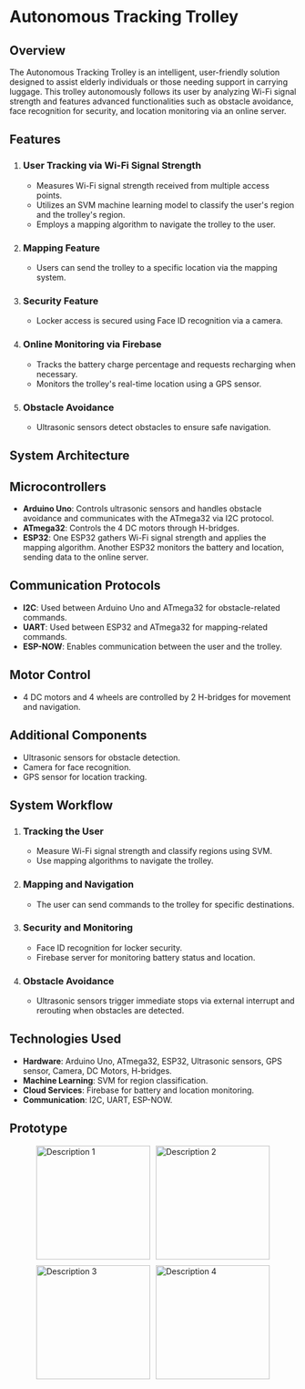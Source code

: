 # Autonomous Tracking Trolley
## Overview
The Autonomous Tracking Trolley is an intelligent, user-friendly solution designed to assist elderly individuals or those needing support in carrying luggage. This trolley autonomously follows its user by analyzing Wi-Fi signal strength and features advanced functionalities such as obstacle avoidance, face recognition for security, and location monitoring via an online server.

## Features
1. ### User Tracking via Wi-Fi Signal Strength
    * Measures Wi-Fi signal strength received from multiple access points.
    * Utilizes an SVM machine learning model to classify the user's region and the trolley's region.
    * Employs a mapping algorithm to navigate the trolley to the user.
2. ### Mapping Feature
    * Users can send the trolley to a specific location via the mapping system.
3. ### Security Feature
    * Locker access is secured using Face ID recognition via a camera.
4. ### Online Monitoring via Firebase
    * Tracks the battery charge percentage and requests recharging when necessary.
    * Monitors the trolley's real-time location using a GPS sensor.
5. ### Obstacle Avoidance
    * Ultrasonic sensors detect obstacles to ensure safe navigation.
## System Architecture
## Microcontrollers
  * **Arduino Uno**: Controls ultrasonic sensors and handles obstacle avoidance and communicates with the ATmega32 via I2C protocol.
  * **ATmega32**: Controls the 4 DC motors through H-bridges.
  * **ESP32**: One ESP32 gathers Wi-Fi signal strength and applies the mapping algorithm. Another ESP32 monitors the battery and location, sending data to the online server.
## Communication Protocols
  * **I2C**: Used between Arduino Uno and ATmega32 for obstacle-related commands.
  * **UART**: Used between ESP32 and ATmega32 for mapping-related commands.
  * **ESP-NOW**: Enables communication between the user and the trolley.
## Motor Control
  * 4 DC motors and 4 wheels are controlled by 2 H-bridges for movement and navigation.
## Additional Components
* Ultrasonic sensors for obstacle detection.
* Camera for face recognition.
* GPS sensor for location tracking.
## System Workflow
1. ### Tracking the User
    * Measure Wi-Fi signal strength and classify regions using SVM.
    * Use mapping algorithms to navigate the trolley.
2. ### Mapping and Navigation
    * The user can send commands to the trolley for specific destinations.
3. ### Security and Monitoring
    * Face ID recognition for locker security.
    * Firebase server for monitoring battery status and location.
4. ### Obstacle Avoidance
    * Ultrasonic sensors trigger immediate stops via external interrupt and rerouting when obstacles are detected.
## Technologies Used
 * **Hardware**: Arduino Uno, ATmega32, ESP32, Ultrasonic sensors, GPS sensor, Camera, DC Motors, H-bridges.
 * **Machine Learning**: SVM for region classification.
 * **Cloud Services**: Firebase for battery and location monitoring.
 * **Communication**: I2C, UART, ESP-NOW.
## Prototype
<div style="display: flex; flex-wrap: wrap; justify-content: center; gap: 10px;">
  <img src="https://github.com/user-attachments/assets/e18923ca-410c-4148-92d4-ed0d48210340" alt="Description 1" style="width: 200px; height: 200px; object-fit: cover;">
  <img src="https://github.com/user-attachments/assets/db5297d6-aefa-46b7-a831-f97a42fdc250" alt="Description 2" style="width: 200px; height: 200px; object-fit: cover;">
  <img src="https://github.com/user-attachments/assets/e9dae197-a8ea-4620-8718-a4438d47ae61" alt="Description 3" style="width: 200px; height: 200px; object-fit: cover;">
  <img src="https://github.com/user-attachments/assets/ebebf11a-f129-4726-b979-cf41d978d8a4" alt="Description 4" style="width: 200px; height: 200px; object-fit: cover;">
</div>

